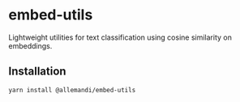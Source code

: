 # embed-utils

Lightweight utilities for text classification using cosine similarity on embeddings.

## Installation

```bash
yarn install @allemandi/embed-utils